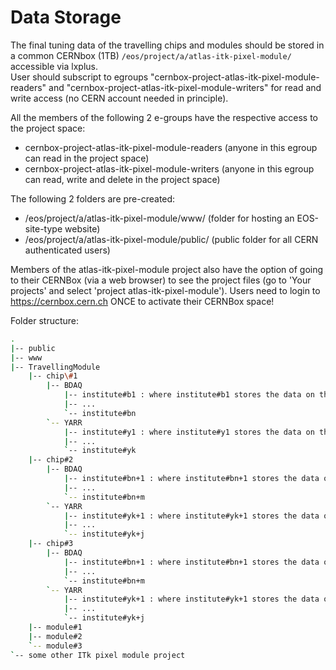 Data Storage
============

The final tuning data of the travelling chips and modules should be stored in a common CERNbox (1TB)
```/eos/project/a/atlas-itk-pixel-module/``` accessible via lxplus.  
User should subscript to egroups "cernbox-project-atlas-itk-pixel-module-readers" and "cernbox-project-atlas-itk-pixel-module-writers"
for read and write access (no CERN account needed in principle).


All the members of the following 2 e-groups have the respective access to the project space:

- cernbox-project-atlas-itk-pixel-module-readers (anyone in this egroup can read in the project space)
- cernbox-project-atlas-itk-pixel-module-writers (anyone in this egroup can read, write and delete in the project space)
 
The following 2 folders are pre-created:

- /eos/project/a/atlas-itk-pixel-module/www/ (folder for hosting an EOS-site-type website)
- /eos/project/a/atlas-itk-pixel-module/public/ (public folder for all CERN authenticated users)
 
Members of the atlas-itk-pixel-module project also have the option of going to their CERNBox (via a web browser) to see the project files
(go to 'Your projects' and select 'project atlas-itk-pixel-module'). Users need to login to <https://cernbox.cern.ch> ONCE to activate their CERNBox space!

Folder structure:

```bash
.
|-- public
|-- www
|-- TravellingModule 
    |-- chip\#1
		|-- BDAQ
			|-- institute#b1 : where institute#b1 stores the data on this chip
			|-- ...
			`-- institute#bn
		`-- YARR
			|-- institute#y1 : where institute#y1 stores the data on this chip
			|-- ...
			`-- institute#yk
    |-- chip#2
		|-- BDAQ
			|-- institute#bn+1 : where institute#bn+1 stores the data on this chip
			|-- ...
			`-- institute#bn+m
		`-- YARR
			|-- institute#yk+1 : where institute#yk+1 stores the data on this chip
			|-- ...
			`-- institute#yk+j
    |-- chip#3
		|-- BDAQ
			|-- institute#bn+1 : where institute#bn+1 stores the data on this chip
			|-- ...
			`-- institute#bn+m
		`-- YARR
			|-- institute#yk+1 : where institute#yk+1 stores the data on this chip
			|-- ...
			`-- institute#yk+j
    |-- module#1
    |-- module#2 
    `-- module#3 
`-- some other ITk pixel module project
```

